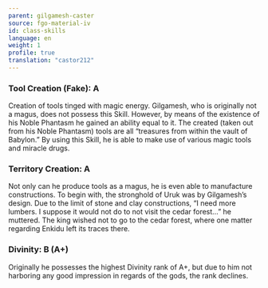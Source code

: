 ```yaml
---
parent: gilgamesh-caster
source: fgo-material-iv
id: class-skills
language: en
weight: 1
profile: true
translation: "castor212"
---
```


### Tool Creation (Fake): A

Creation of tools tinged with magic energy.
Gilgamesh, who is originally not a magus, does not possess this Skill. However, by means of the existence of his Noble Phantasm he gained an ability equal to it. The created (taken out from his Noble Phantasm) tools are all “treasures from within the vault of Babylon.”
By using this Skill, he is able to make use of various magic tools and miracle drugs.

### Territory Creation: A

Not only can he produce tools as a magus, he is even able to manufacture constructions. To begin with, the stronghold of Uruk was by Gilgamesh’s design. Due to the limit of stone and clay constructions, “I need more lumbers. I suppose it would not do to not visit the cedar forest…”
he muttered.
The king wished not to go to the cedar forest, where one matter regarding Enkidu left its traces there.

### Divinity: B (A+)

Originally he possesses the highest Divinity rank of A+, but due to him not harboring any good impression in regards of the gods, the rank declines.
